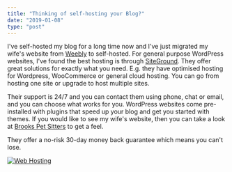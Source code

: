 ```yaml
---
title: "Thinking of self-hosting your Blog?"
date: "2019-01-08"
type: "post"
---
```


I've self-hosted my blog for a long time now and I've just migrated my wife's website from [Weebly](https://www.weebly.com) to self-hosted. For general purpose WordPress websites, I've found the best hosting is through [SiteGround](https://www.siteground.co.uk/index.htm?afcode=69eb60ca183b5e801f806be97490c807). They offer great solutions for exactly what you need. E.g. they have optimised hosting for Wordpress, WooCommerce or general cloud hosting. You can go from hosting one site or upgrade to host multiple sites.

Their support is 24/7 and you can contact them using phone, chat or email, and you can choose what works for you. WordPress websites come pre-installed with plugins that speed up your blog and get you started with themes. If you would like to see my wife's website, then you can take a look at [Brooks Pet Sitters](https://brookspetsitters.com) to get a feel.

They offer a no-risk 30-day money back guarantee which means you can't lose.

[![Web Hosting](https://ua.siteground.co.uk/img/banners/general/comfort/pounds/468x60.gif)](https://www.siteground.com/web-hosting.htm?afbannercode=739810f958ab9e3745b56b4cc64f74d7)
